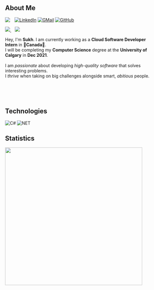 ## About Me
<img align="left" style="margin-right:15px;" src="https://user-images.githubusercontent.com/50682117/111104991-83fbee80-8517-11eb-8948-cffde8b5c689.png">

[![LinkedIn](https://img.shields.io/badge/-LinkedIn-black?style=for-the-badge&logo=Linkedin)](https://www.linkedin.com/in/sukhjot-sekhon/)
[![GMail](https://img.shields.io/badge/-Say%20Hi!-black?style=for-the-badge&logo=gmail)](mailto:sukhjot.sekhon@ucalgary.ca)
[![GitHub](https://img.shields.io/badge/github-%2324292e.svg?&style=for-the-badge&logo=github&logoColor=white)](https://github.com/sukhjot-sekhon)


<div>
  
  <a href="">
    <img src="https://img.shields.io/badge/-LinkedIn-black?style=for-the-badge&logo=Linkedin" />
  </a>
  &nbsp;&nbsp;
  <a href="mailto:sukhjot.sekhon@ucalgary.ca">
    <img src="https://img.shields.io/badge/-Say%20Hi!-black?style=for-the-badge&logo=gmail" />
  </a>
  <p>
    Hey, I'm <b>Sukh</b>. I am currently working as a <b>Cloud Software Developer Intern</b> in 🍁<b>Canada</b>🍁.
    <br>
    I will be completing my <b>Computer Science</b> degree at the <b>University of Calgary</b> in <b>Dec 2021</b>.
    <br><br>
    I am <em>passionate</em> about developing <em>high-quality software</em> that solves interesting problems.
    <br>
    I <em>thrive</em> when taking on big challenges alongside smart, <em>abitious</em> people.
    <br>

  </p>
</div>
<br><br><br>



## Technologies
![C#](https://img.shields.io/badge/C%23%20-%23239120.svg?&style=for-the-badge&logo=c-sharp&logoColor=white)
![NET](https://img.shields.io/badge/Framework-%23239120.svg?&style=for-the-badge&logo=.NET&logoColor=white)

## Statistics
<p align='left'>
  <a href="#"><img src="https://github-readme-stats.vercel.app/api?username=sukhjot-sekhon&show_icons=true&theme=radical" width="450"></a>
</p>
